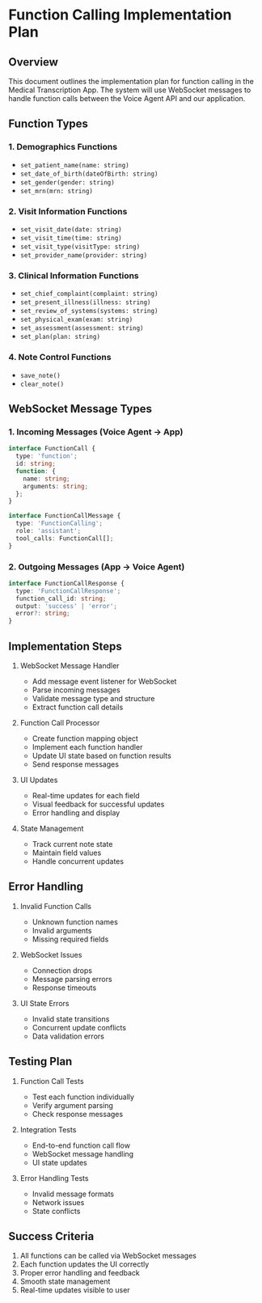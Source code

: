 # Function Calling Implementation Plan

## Overview
This document outlines the implementation plan for function calling in the Medical Transcription App. The system will use WebSocket messages to handle function calls between the Voice Agent API and our application.

## Function Types

### 1. Demographics Functions
- `set_patient_name(name: string)`
- `set_date_of_birth(dateOfBirth: string)`
- `set_gender(gender: string)`
- `set_mrn(mrn: string)`

### 2. Visit Information Functions
- `set_visit_date(date: string)`
- `set_visit_time(time: string)`
- `set_visit_type(visitType: string)`
- `set_provider_name(provider: string)`

### 3. Clinical Information Functions
- `set_chief_complaint(complaint: string)`
- `set_present_illness(illness: string)`
- `set_review_of_systems(systems: string)`
- `set_physical_exam(exam: string)`
- `set_assessment(assessment: string)`
- `set_plan(plan: string)`

### 4. Note Control Functions
- `save_note()`
- `clear_note()`

## WebSocket Message Types

### 1. Incoming Messages (Voice Agent → App)
```typescript
interface FunctionCall {
  type: 'function';
  id: string;
  function: {
    name: string;
    arguments: string;
  };
}

interface FunctionCallMessage {
  type: 'FunctionCalling';
  role: 'assistant';
  tool_calls: FunctionCall[];
}
```

### 2. Outgoing Messages (App → Voice Agent)
```typescript
interface FunctionCallResponse {
  type: 'FunctionCallResponse';
  function_call_id: string;
  output: 'success' | 'error';
  error?: string;
}
```

## Implementation Steps

1. WebSocket Message Handler
   - Add message event listener for WebSocket
   - Parse incoming messages
   - Validate message type and structure
   - Extract function call details

2. Function Call Processor
   - Create function mapping object
   - Implement each function handler
   - Update UI state based on function results
   - Send response messages

3. UI Updates
   - Real-time updates for each field
   - Visual feedback for successful updates
   - Error handling and display

4. State Management
   - Track current note state
   - Maintain field values
   - Handle concurrent updates

## Error Handling

1. Invalid Function Calls
   - Unknown function names
   - Invalid arguments
   - Missing required fields

2. WebSocket Issues
   - Connection drops
   - Message parsing errors
   - Response timeouts

3. UI State Errors
   - Invalid state transitions
   - Concurrent update conflicts
   - Data validation errors

## Testing Plan

1. Function Call Tests
   - Test each function individually
   - Verify argument parsing
   - Check response messages

2. Integration Tests
   - End-to-end function call flow
   - WebSocket message handling
   - UI state updates

3. Error Handling Tests
   - Invalid message formats
   - Network issues
   - State conflicts

## Success Criteria

1. All functions can be called via WebSocket messages
2. Each function updates the UI correctly
3. Proper error handling and feedback
4. Smooth state management
5. Real-time updates visible to user 
